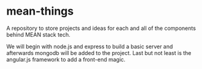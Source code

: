 # mean-things
A repository to store projects and ideas for each and all of the components behind MEAN stack tech.

We will begin with node.js and express to build a basic server and afterwards mongodb will be added to the project. Last but not least is the angular.js framework to add a front-end magic.
